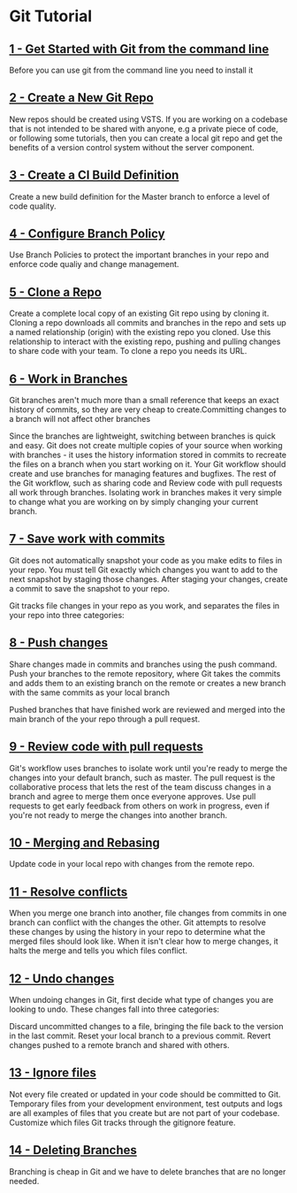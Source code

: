 # Git Tutorial

## [1 - Get Started with Git from the command line](./get-started-from-the-command-line.md)

Before you can use git from the command line you need to install it

## [2 - Create a New Git Repo](./create-new-repo.md)

New repos should be created using VSTS.  If you are working on a codebase that is not intended to be shared with anyone, e.g a private piece of code, or following some tutorials, then you can create a local git repo and get the benefits of a version control system without the server component.

## [3 - Create a CI Build Definition](./create-ci-build-definition.md)

Create a new build definition for the Master branch to enforce a level of code quality.  

## [4 - Configure Branch Policy](./configure-branch-policy.md)

Use Branch Policies to protect the important branches in your repo and enforce code qualiy and change management.

## [5 - Clone a Repo](./clone-repo.md)

Create a complete local copy of an existing Git repo using by cloning it. Cloning a repo downloads all commits and branches in the repo and sets up a named relationship (origin) with the existing repo you cloned. Use this relationship to interact with the existing repo, pushing and pulling changes to share code with your team. To clone a repo you needs its URL.

## [6 - Work in Branches](./work-in-branches.md)

Git branches aren't much more than a small reference that keeps an exact history of commits, so they are very cheap to create.Committing changes to a branch will not affect other branches

Since the branches are lightweight, switching between branches is quick and easy. Git does not create multiple copies of your source when working with branches - it uses the history information stored in commits to recreate the files on a branch when you start working on it. Your Git workflow should create and use branches for managing features and bugfixes. The rest of the Git workflow, such as sharing code and Review code with pull requests all work through branches. Isolating work in branches makes it very simple to change what you are working on by simply changing your current branch.

## [7 - Save work with commits](./save-work-with-commits.md)

Git does not automatically snapshot your code as you make edits to files in your repo. You must tell Git exactly which changes you want to add to the next snapshot by staging those changes. After staging your changes, create a commit to save the snapshot to your repo.

Git tracks file changes in your repo as you work, and separates the files in your repo into three categories:

## [8 - Push changes](./push-changes.md)

Share changes made in commits and branches using the push command. Push your branches to the remote repository, where Git takes the commits and adds them to an existing branch on the remote or creates a new branch with the same commits as your local branch

Pushed branches that have finished work are reviewed and merged into the main branch of the your repo through a pull request.

## [9 - Review code with pull requests](./review-code-with-pull-requests.md)

Git's workflow uses branches to isolate work until you're ready to merge the changes into your default branch, such as master. The pull request is the collaborative process that lets the rest of the team discuss changes in a branch and agree to merge them once everyone approves. Use pull requests to get early feedback from others on work in progress, even if you're not ready to merge the changes into another branch.

## [10 - Merging and Rebasing](./merging-and-rebasing.md)

Update code in your local repo with changes from the remote repo.

## [11 - Resolve conflicts](./resolve-conflicts.md)

When you merge one branch into another, file changes from commits in one branch can conflict with the changes the other. Git attempts to resolve these changes by using the history in your repo to determine what the merged files should look like. When it isn't clear how to merge changes, it halts the merge and tells you which files conflict.

## [12 - Undo changes](./undo-changes.md)

When undoing changes in Git, first decide what type of changes you are looking to undo. These changes fall into three categories:

Discard uncommitted changes to a file, bringing the file back to the version in the last commit.
Reset your local branch to a previous commit.
Revert changes pushed to a remote branch and shared with others.

## [13 - Ignore files](./ignore-files.md)

Not every file created or updated in your code should be committed to Git. Temporary files from your development environment, test outputs and logs are all examples of files that you create but are not part of your codebase. Customize which files Git tracks through the gitignore feature.

## [14 - Deleting Branches](./deleting-branches.md)

Branching is cheap in Git and we have to delete branches that are no longer needed.